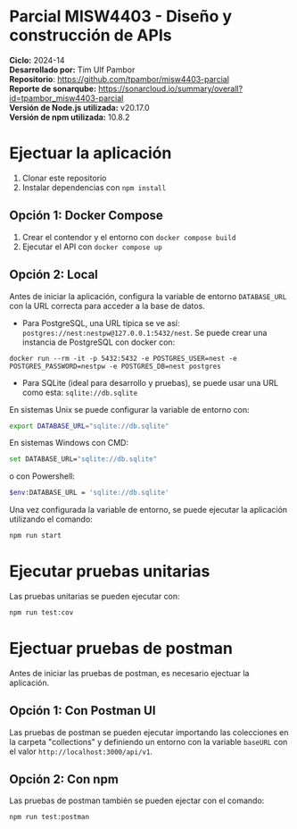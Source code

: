 # Parcial MISW4403 - Diseño y construcción de APIs
**Ciclo:** 2024-14  
**Desarrollado por:** Tim Ulf Pambor  
**Repositorio**: https://github.com/tpambor/misw4403-parcial  
**Reporte de sonarqube:** https://sonarcloud.io/summary/overall?id=tpambor_misw4403-parcial  
**Versión de Node.js utilizada:** v20.17.0  
**Versión de npm utilizada:** 10.8.2

# Ejectuar la aplicación
1. Clonar este repositorio
2. Instalar dependencias con `npm install`

## Opción 1: Docker Compose
1. Crear el contendor y el entorno con `docker compose build`
2. Ejecutar el API con `docker compose up`

## Opción 2: Local
Antes de iniciar la aplicación, configura la variable de entorno `DATABASE_URL` con la URL correcta para acceder a la base de datos.

- Para PostgreSQL, una URL típica se ve así: `postgres://nest:nestpw@127.0.0.1:5432/nest`. Se puede crear una instancia de PostgreSQL con docker con:
```
docker run --rm -it -p 5432:5432 -e POSTGRES_USER=nest -e POSTGRES_PASSWORD=nestpw -e POSTGRES_DB=nest postgres
```
- Para SQLite (ideal para desarrollo y pruebas), se puede usar una URL como esta: `sqlite://db.sqlite`

En sistemas Unix se puede configurar la variable de entorno con:
```sh
export DATABASE_URL="sqlite://db.sqlite"
```

En sistemas Windows con CMD:
```sh
set DATABASE_URL="sqlite://db.sqlite"
```
o con Powershell:
```sh
$env:DATABASE_URL = 'sqlite://db.sqlite'
```

Una vez configurada la variable de entorno, se puede ejecutar la aplicación utilizando el comando:
```sh
npm run start
```

# Ejecutar pruebas unitarias
Las pruebas unitarias se pueden ejecutar con:
```sh
npm run test:cov
```

# Ejectuar pruebas de postman
Antes de iniciar las pruebas de postman, es necesario ejectuar la aplicación. 

## Opción 1: Con Postman UI
Las pruebas de postman se pueden ejecutar importando las colecciones en la carpeta "collections" y definiendo un entorno con la variable `baseURL` con el valor `http://localhost:3000/api/v1`.

## Opción 2: Con npm
Las pruebas de postman también se pueden ejectar con el comando:
```sh
npm run test:postman
```
